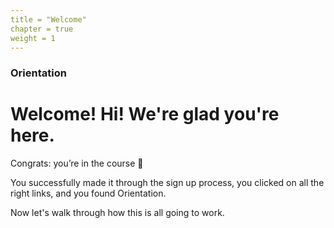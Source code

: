 ```yaml
---
title = "Welcome"
chapter = true
weight = 1
---
```


### Orientation

# Welcome! Hi! We're glad you're here.

Congrats: you’re in the course 🙂

You successfully made it through the sign up process, you clicked on all the right links, and you found Orientation.

Now let's walk through how this is all going to work.
